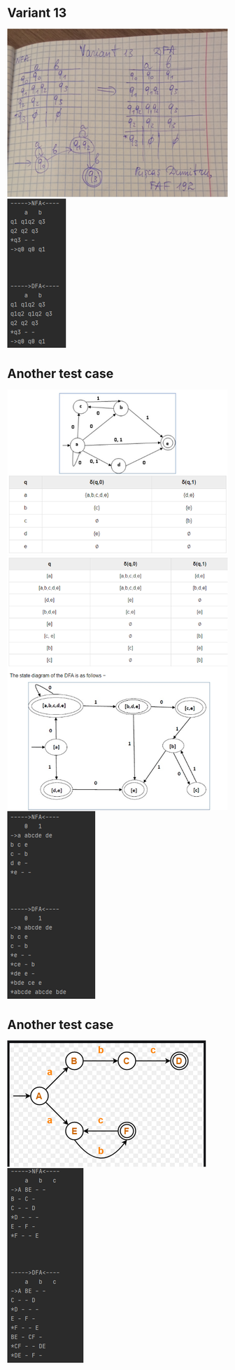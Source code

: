 # **Variant 13** 

![](screenshots/hand.png)
![](screenshots/var13.png)

# **Another test case** 
![](screenshots/other1.png)
![](screenshots/other2.png)
![](screenshots/other3.png)

# **Another test case**
![](screenshots/other4.png)
![](screenshots/other5.png)
